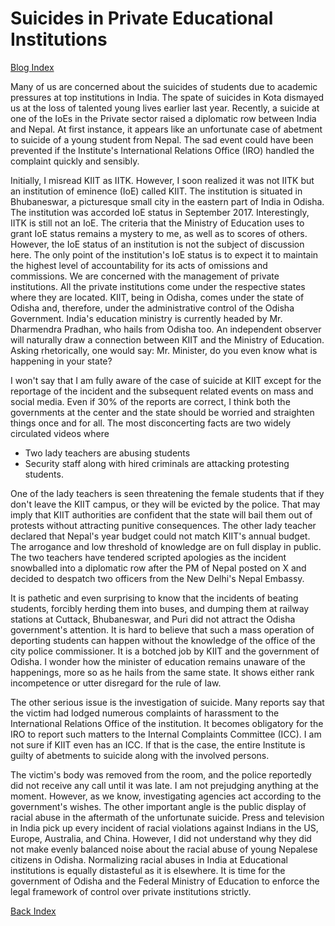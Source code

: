 #  Suicides in Private Educational Institutions 

[Blog Index](../index.md)

Many of us are concerned about the suicides of students due to academic pressures at top institutions in India. The spate of suicides 
in Kota dismayed us at the loss of talented young lives earlier last year. Recently, a suicide at one of the IoEs in the Private
sector raised a diplomatic row between India and Nepal. At first instance, it appears like an unfortunate case of abetment to suicide 
of a young student from Nepal. The sad event could have been prevented if the Institute's International  Relations Office (IRO) 
handled the complaint quickly and sensibly. 

Initially, I  misread KIIT as IITK. However, I soon realized it was not IITK but an institution of eminence (IoE) called KIIT. The 
institution is situated in Bhubaneswar, a picturesque small city in the eastern part of India in Odisha. The institution was 
accorded IoE status in September 2017. Interestingly, IITK is still not an IoE. The criteria that the Ministry of Education uses to 
grant IoE status remains a mystery to me, as well as to scores of others. However, the IoE status of an institution is not the subject 
of discussion here. The only point of the institution's IoE status is to expect it to maintain the highest level of accountability
for its acts of omissions and commissions. We are concerned with the management of private institutions. All the private 
institutions come under the respective states where they are located. KIIT, being in Odisha, comes under the state of Odisha and, 
therefore, under the administrative control of the Odisha Government. India's education ministry is currently headed by Mr. 
Dharmendra Pradhan, who hails from Odisha too. An independent observer will naturally draw a connection between KIIT and the Ministry 
of Education. Asking rhetorically, one would say: Mr. Minister, do you even know what is happening in your state?

I won't say that I am fully aware of the case of suicide at KIIT except for the reportage of the incident and the subsequent related
events on mass and social media. Even if 30% of the reports are correct, I think both the governments at the center and the state 
should be worried and straighten things once and for all. The most disconcerting facts are two widely circulated videos where
- Two lady teachers are abusing students
- Security staff along with hired criminals are attacking protesting students.

One of the lady teachers is seen threatening the female students that if they don't leave the KIIT campus, or they will be evicted 
by the police. That may imply that KIIT authorities are confident that the state will bail them out of protests without attracting
punitive consequences. The other lady teacher declared that Nepal's year budget could not match KIIT's annual 
budget. The arrogance and low threshold of knowledge are on full display in public. The two teachers have tendered scripted 
apologies as the incident snowballed into a diplomatic row after the PM of Nepal posted on X and decided to despatch two officers 
from the New Delhi's Nepal Embassy. 

It is pathetic and even surprising to know that the incidents of beating students, forcibly herding them into buses, and dumping them 
at railway stations at Cuttack, Bhubaneswar, and Puri did not attract the Odisha government's attention. It is hard to believe that
such a mass operation of deporting students can happen without the knowledge of the office of the city police commissioner. 
It is a botched job by KIIT and the government of Odisha. I wonder how the minister of education remains unaware of the 
happenings, more so as he hails from the same state. It shows either rank incompetence or utter disregard for the rule of law. 

The other serious issue is the investigation of suicide. Many reports say that the victim had lodged numerous complaints of 
harassment to the International Relations Office of the institution. It becomes obligatory for the IRO to report such matters to the 
Internal Complaints Committee (ICC). I am not sure if KIIT even has an ICC. If that is the case, the entire Institute is guilty 
of abetments to suicide along with the involved persons. 

The victim's body was removed from the room, and the police reportedly did not receive any call until it was late. I am not 
prejudging anything at the moment. However, as we know, investigating agencies act according to the government's wishes. The 
other important angle is the public display of racial abuse in the aftermath of the unfortunate suicide. Press and television
in India pick up every incident of racial violations against Indians in the US, Europe, Australia, and China. However, I did 
not understand why they did not make evenly balanced noise about the racial abuse of young Nepalese citizens in Odisha. Normalizing 
racial abuses in India at Educational institutions is equally distasteful as it is elsewhere. It is time for the government of 
Odisha and the Federal Ministry of Education to enforce the legal framework of control over private institutions strictly.

[Back Index](../index.md)

